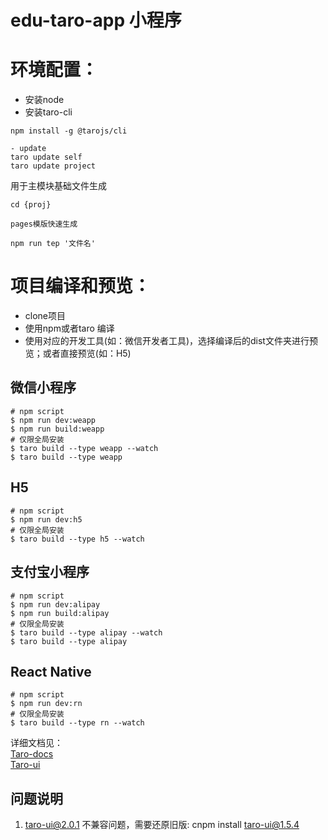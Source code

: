 # edu-taro-app 小程序

# 环境配置：
- 安装node
- 安装taro-cli

~~~
npm install -g @tarojs/cli

- update
taro update self
taro update project
~~~

用于主模块基础文件生成
~~~
cd {proj}

pages模版快速生成

npm run tep '文件名'
~~~

# 项目编译和预览：
- clone项目
- 使用npm或者taro 编译
- 使用对应的开发工具(如：微信开发者工具)，选择编译后的dist文件夹进行预览；或者直接预览(如：H5)

## 微信小程序

~~~
# npm script
$ npm run dev:weapp
$ npm run build:weapp
# 仅限全局安装
$ taro build --type weapp --watch
$ taro build --type weapp
~~~

## H5

~~~
# npm script
$ npm run dev:h5
# 仅限全局安装
$ taro build --type h5 --watch
~~~
  
## 支付宝小程序

~~~
# npm script
$ npm run dev:alipay
$ npm run build:alipay
# 仅限全局安装
$ taro build --type alipay --watch
$ taro build --type alipay
~~~

## React Native

~~~
# npm script
$ npm run dev:rn
# 仅限全局安装
$ taro build --type rn --watch
~~~

详细文档见：  
[Taro-docs](https://nervjs.github.io/taro/docs/README.html)  
[Taro-ui](https://github.com/NervJS/taro-ui)  
 

## 问题说明
1. taro-ui@2.0.1 不兼容问题，需要还原旧版: cnpm install taro-ui@1.5.4 

